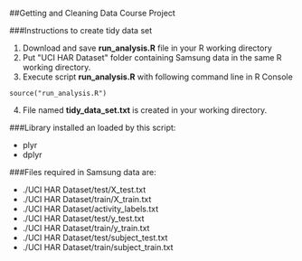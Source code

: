 ##Getting and Cleaning Data Course Project
  
###Instructions to create tidy data set

1. Download and save **run_analysis.R** file in your R working directory
2. Put "UCI HAR Dataset" folder containing Samsung data in the same R working directory.
3. Execute script **run_analysis.R** with following command line in R Console

```
source("run_analysis.R")
```

4. File named **tidy_data_set.txt** is created in your working directory.

###Library installed an loaded by this script:  
* plyr
* dplyr

###Files required in Samsung data are:  
- ./UCI HAR Dataset/test/X_test.txt
- ./UCI HAR Dataset/train/X_train.txt
- ./UCI HAR Dataset/activity_labels.txt
- ./UCI HAR Dataset/test/y_test.txt
- ./UCI HAR Dataset/train/y_train.txt
- ./UCI HAR Dataset/test/subject_test.txt
- ./UCI HAR Dataset/train/subject_train.txt

